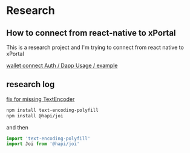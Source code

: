# Research

## How to connect from react-native to xPortal

This is a research project and I'm trying to connect from react native to xPortal

[wallet connect Auth / Dapp Usage / example](https://docs.walletconnect.com/2.0/javascript/auth/dapp-usage)

## research log
[fix for missing TextEncoder](https://github.com/hapijs/joi/issues/2141#issuecomment-546440380)
```bash
npm install text-encoding-polyfill
npm install @hapi/joi
```
and then
```javascript
import 'text-encoding-polyfill'
import Joi from '@hapi/joi'
```

